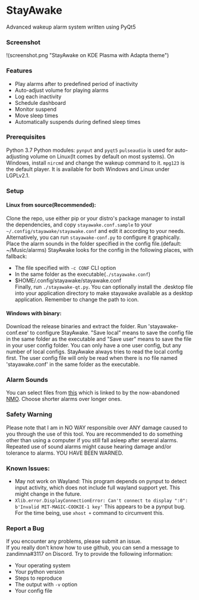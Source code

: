 # StayAwake
Advanced wakeup alarm system written using PyQt5

### Screenshot
!(screenshot.png "StayAwake on KDE Plasma with Adapta theme")
### Features
- Play alarms after to predefined period of inactivity
- Auto-adjust volume for playing alarms
- Log each inactivity
- Schedule dashboard
- Monitor suspend
- Move sleep times
- Automatically suspends during defined sleep times

### Prerequisites
Python 3.7
Python modules: `pynput` and `pyqt5`
`pulseaudio` is used for auto-adjusting volume on Linux(It comes by default on most systems).
On Windows, install `nircmd` and change the wakeup command to it.
`mpg123` is the default player. It is available for both Windows and Linux under LGPLv2.1.

### Setup
#### Linux from source(Recommended):  
Clone the repo, use either pip or your distro's package manager to install the dependencies, and copy `stayawake.conf.sample` to your `~/.config/stayawake/stayawake.conf` and edit it according to your needs. Alternatively, you can run `stayawake-conf.py` to configure it graphically. Place the alarm sounds in the folder specified in the config file.(default: ~/Music/alarms) StayAwake looks for the config in the following places, with fallback:  
 - The file specified with `-c CONF` CLI option
 - In the same folder as the executable(`./stayawake.conf`)
 - $HOME/.config/stayawake/stayawake.conf  
Finally, run `./stayawake-qt.py`.
You can optionally install the .desktop file into your application directory
to make stayawake available as a desktop application. Remember to change the
path to icon.

#### Windows with binary:  
Download the release binaries and extract the folder. Run 'stayawake-conf.exe' to configure StayAwake. "Save local" means to save the config file in the same folder as the executable and "Save user" means to save the file in your user config folder. You can only have a one user config, but any number of local configs. StayAwake always tries to read the local config first. The user config file will only be read when there is no file named 'stayawake.conf' in the same folder as the executable.
 
### Alarm Sounds
You can select files from [this](https://www.dropbox.com/s/dihn9m58wfnyxwk/alarm.rar) which is linked to by the now-abandoned [NMO](https://github.com/PolyphasicDevTeam/NoMoreOversleeps). Choose shorter alarms over longer ones.

### Safety Warning
Please note that I am in NO WAY responsible over ANY damage caused to you through the use of this tool. You are recommended to do something other than using a computer if you still fall asleep after several alarms. Repeated use of sound alarms might cause hearing damage and/or tolerance to alarms. YOU HAVE BEEN WARNED. 

### Known Issues:
- May not work on Wayland:
    This program depends on pynput to detect input activity, which does not include full wayland support yet. This might change in the future.
- `Xlib.error.DisplayConnectionError: Can't connect to display ":0": b'Invalid MIT-MAGIC-COOKIE-1 key'`
    This appears to be a pynput bug. For the time being, use `xhost +` command
to circumvent this.
### Report a Bug
If you encounter any problems, please submit an issue.  
If you really don't know how to use github, you can send a message to
zandimna#3117 on Discord.
Try to provide the following information:  
- Your operating system
- Your python version
- Steps to reproduce
- The output with `-v` option
- Your config file


